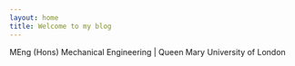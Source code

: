 ```yaml
---
layout: home
title: Welcome to my blog
---
```

MEng (Hons) Mechanical Engineering | Queen Mary University of London
